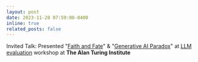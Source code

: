 ```yaml
---
layout: post
date: 2023-11-28 07:59:00-0400
inline: true
related_posts: false
---
```


Invited Talk: Presented "[Faith and Fate](https://arxiv.org/pdf/2305.18654.pdf)" & "[Generative AI Paradox](https://arxiv.org/pdf/2311.00059.pdf)" at [LLM evaluation](https://sites.google.com/view/fm-eval-workshop/home) workshop at **The Alan Turing Institute**
